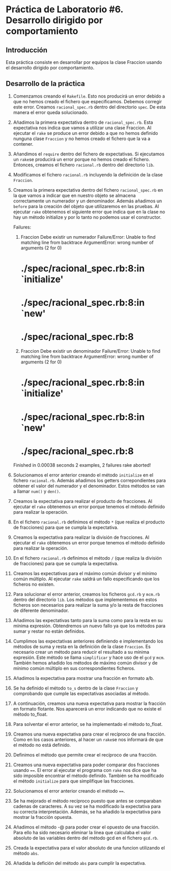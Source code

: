 Práctica de Laboratorio #6. Desarrollo dirigido por comportamiento   
================

Introducción
------------

Esta práctica consiste en desarrollar por equipos la clase Fraccion usando el desarrollo dirigido por comportamiento. 

Desarrollo de la práctica
------------

1. Comenzamos creando el `Rakefile`. Esto nos producirá un error debido a que no hemos creado el fichero que especificamos. 
Debemos corregir este error. 
Creamos `racional_spec.rb` dentro del directorio `spec`. De esta manera el error queda solucionado.  

2. Añadimos la primera expectativa dentro de `racional_spec.rb`. Esta expectativa nos indica que vamos a utilizar una clase Fraccion.
Al ejecutar el `rake` se produce un error debido a que no hemos definido nunguna clase `Fraccion` y no hemos creado el fichero que la va a contener. 

3. Añandimos el `require` dentro del fichero de expectativas. Si ejecutamos un `rake`se producirá un error porque no hemos creado el fichero. Entonces, creamos el fichero `racional.rb` dentro del directorio `lib`. 

4. Modificamos el fichero `racional.rb` incluyendo la definición de la clase `Fraccion`.

5. Creamos la primera expectativa dentro del fichero `racional_spec.rb` en la que vamos a indicar que en nuestro objeto se almacena 
correctamente un numerador y un denominador. Además añadimos un `before` para la creación del objeto que utilizaremos en las pruebas.
Al ejecutar `rake` obtenemos el siguiente error que indica que en la clase no hay un método initialize y por lo tanto no podemos usar el constructor.

	Failures:

	  1) Fraccion Debe existir un numerador
	     Failure/Error: Unable to find matching line from backtrace
	     ArgumentError:
	       wrong number of arguments (2 for 0)
	     # ./spec/racional_spec.rb:8:in `initialize'
	     # ./spec/racional_spec.rb:8:in `new'
	     # ./spec/racional_spec.rb:8

	  2) Fraccion Debe existir un denominador
	     Failure/Error: Unable to find matching line from backtrace
	     ArgumentError:
	       wrong number of arguments (2 for 0)
	     # ./spec/racional_spec.rb:8:in `initialize'
	     # ./spec/racional_spec.rb:8:in `new'
	     # ./spec/racional_spec.rb:8

	Finished in 0.00038 seconds
	2 examples, 2 failures
	rake aborted!

6. Solucionamos el error anterior creando el método `initialize` en el fichero `racional.rb`. Además añadimos los getters correpondientes para obtener el valor del numerador y el denominador. Estos métodos se van a llamar `num()` y `den()`.
7. Creamos la expectativa para realizar el producto de fracciones. Al ejecutar el `rake` obtenemos un error porque tenemos el método definido para realizar la operación. 
8. En el fichero `racional.rb` definimos el método `*` (que realiza el producto de fracciones) para que se cumpla la expectativa. 
9. Creamos la expectativa para realizar la división de fracciones. Al ejecutar el `rake` obtenemos un error porque tenemos el método definido para realizar la operación.
10. En el fichero `racional.rb` definimos el método `/` (que realiza la división de fracciones) para que se cumpla la expectativa.
11. Creamos las expectativas para el máximo común divisor y el mínimo común múltiplo. Al ejecutar `rake` saldrá un fallo especificando que los ficheros no existen.
12. Para solucionar el error anterior, creamos los ficheros `gcd.rb` y `mcm.rb` dentro del directorio `lib`. Los métodos que implementemos en estos ficheros son necesarios para realizar la suma y/o la resta de fracciones de diferente denominador.
13. Añadimos las expectativas tanto para la suma como para la resta en su mínima expresión. Obtendremos un nuevo fallo ya que los métodos para sumar y restar no están definidos.
14. Cumplimos las expectativas anteriores definiendo e implementando los métodos de suma y resta en la definición de la clase `Fraccion`. Es necesario crear un método para reducir el resultado a su mínima expresión. Este método se llama `simplificar` y hace uso de el `gcd` y `mcm`. También hemos añadido los métodos de máximo común divisor y de mínimo común múltiplo en sus correspondientes ficheros. 
15. Añadimos la expectativa para mostrar una fracción en formato a/b.
16. Se ha definido el método `to_s` dentro de la clase `Fraccion` y comprobando que cumple las expectativas asociadas al método.
17. A continuación, creamos una nueva expectativa para mostrar la fracción en formato flotante. Nos aparecerá un error indicando que no existe el método to_float.
18. Para solventar el error anterior, se ha implementado el método to_float.
19. Creamos una nueva expectativa para crear el recíproco  de una fracción. Como en los casos anteriores, al hacer un `rake`se nos informará de que el método no está definido.
20. Definimos el método que permite crear el recíproco de una fracción.
21. Creamos una nueva expectativa para poder comparar dos fracciones usando `==`. El error al ejecutar el programa con `rake` nos dice que ha sido imposible encontrar el método definido. También se ha modificado el método `initialize` para que simplifique las fracciones.
22. Solucionamos el error anterior creando el método `==`. 
23. Se ha mejorado el método recíproco puesto que antes se comparaban cadenas de caracteres. A su vez se ha modificado la expectativa para su correcta interpretación. Además, se ha añadido la expectativa para mostrar la fracción opuesta.
24. Añadimos el método -@ para poder crear el opuesto de una fracción. Para ello ha sido necesario eliminar la línea que calculaba el valor absoluto de las variables dentro del método gcd en el fichero `gcd.rb`.
25. Creada la expectativa para el valor absoluto de una funcion utilizando el método `abs`. 
26. Añadida la defición del método `abs` para cumplir la expectativa.

